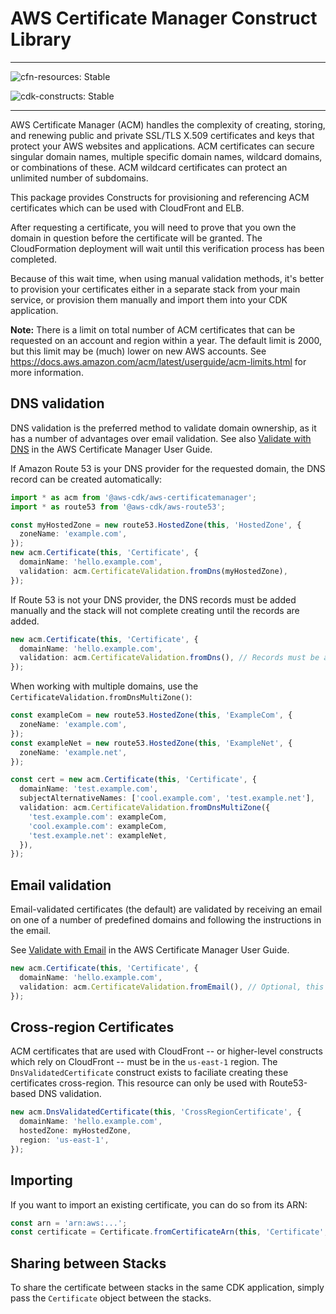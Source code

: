 # AWS Certificate Manager Construct Library
<!--BEGIN STABILITY BANNER-->

---

![cfn-resources: Stable](https://img.shields.io/badge/cfn--resources-stable-success.svg?style=for-the-badge)

![cdk-constructs: Stable](https://img.shields.io/badge/cdk--constructs-stable-success.svg?style=for-the-badge)

---

<!--END STABILITY BANNER-->


AWS Certificate Manager (ACM) handles the complexity of creating, storing, and renewing public and private SSL/TLS X.509 certificates and keys that
protect your AWS websites and applications. ACM certificates can secure singular domain names, multiple specific domain names, wildcard domains, or
combinations of these. ACM wildcard certificates can protect an unlimited number of subdomains.

This package provides Constructs for provisioning and referencing ACM certificates which can be used with CloudFront and ELB.

After requesting a certificate, you will need to prove that you own the
domain in question before the certificate will be granted. The CloudFormation
deployment will wait until this verification process has been completed.

Because of this wait time, when using manual validation methods, it's better
to provision your certificates either in a separate stack from your main
service, or provision them manually and import them into your CDK application.

**Note:** There is a limit on total number of ACM certificates that can be requested on an account and region within a year.
The default limit is 2000, but this limit may be (much) lower on new AWS accounts.
See https://docs.aws.amazon.com/acm/latest/userguide/acm-limits.html for more information.

## DNS validation

DNS validation is the preferred method to validate domain ownership, as it has a number of advantages over email validation.
See also [Validate with DNS](https://docs.aws.amazon.com/acm/latest/userguide/gs-acm-validate-dns.html)
in the AWS Certificate Manager User Guide.

If Amazon Route 53 is your DNS provider for the requested domain, the DNS record can be
created automatically:

```ts
import * as acm from '@aws-cdk/aws-certificatemanager';
import * as route53 from '@aws-cdk/aws-route53';

const myHostedZone = new route53.HostedZone(this, 'HostedZone', {
  zoneName: 'example.com',
});
new acm.Certificate(this, 'Certificate', {
  domainName: 'hello.example.com',
  validation: acm.CertificateValidation.fromDns(myHostedZone),
});
```

If Route 53 is not your DNS provider, the DNS records must be added manually and the stack will not complete
creating until the records are added.

```ts
new acm.Certificate(this, 'Certificate', {
  domainName: 'hello.example.com',
  validation: acm.CertificateValidation.fromDns(), // Records must be added manually
});
```

When working with multiple domains, use the `CertificateValidation.fromDnsMultiZone()`:

```ts
const exampleCom = new route53.HostedZone(this, 'ExampleCom', {
  zoneName: 'example.com',
});
const exampleNet = new route53.HostedZone(this, 'ExampleNet', {
  zoneName: 'example.net',
});

const cert = new acm.Certificate(this, 'Certificate', {
  domainName: 'test.example.com',
  subjectAlternativeNames: ['cool.example.com', 'test.example.net'],
  validation: acm.CertificateValidation.fromDnsMultiZone({
    'test.example.com': exampleCom,
    'cool.example.com': exampleCom,
    'test.example.net': exampleNet,
  }),
});
```

## Email validation

Email-validated certificates (the default) are validated by receiving an
email on one of a number of predefined domains and following the instructions
in the email.

See [Validate with Email](https://docs.aws.amazon.com/acm/latest/userguide/gs-acm-validate-email.html)
in the AWS Certificate Manager User Guide.

```ts
new acm.Certificate(this, 'Certificate', {
  domainName: 'hello.example.com',
  validation: acm.CertificateValidation.fromEmail(), // Optional, this is the default
});
```

## Cross-region Certificates

ACM certificates that are used with CloudFront -- or higher-level constructs which rely on CloudFront -- must be in the `us-east-1` region.
The `DnsValidatedCertificate` construct exists to faciliate creating these certificates cross-region. This resource can only be used with
Route53-based DNS validation.

```ts
new acm.DnsValidatedCertificate(this, 'CrossRegionCertificate', {
  domainName: 'hello.example.com',
  hostedZone: myHostedZone,
  region: 'us-east-1',
});
```

## Importing

If you want to import an existing certificate, you can do so from its ARN:

```ts
const arn = 'arn:aws:...';
const certificate = Certificate.fromCertificateArn(this, 'Certificate', arn);
```

## Sharing between Stacks

To share the certificate between stacks in the same CDK application, simply
pass the `Certificate` object between the stacks.
